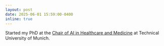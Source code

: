 ```yaml
---
layout: post
date: 2025-06-01 15:59:00-0400
inline: true
---
```


Started my PhD at the [Chair of AI in Healthcare and Medicine](https://www.kiinformatik.mri.tum.de/en/chair-artificial-intelligence-healthcare-and-medicine) at Technical University of Munich.